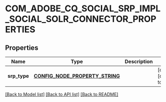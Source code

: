 # COM_ADOBE_CQ_SOCIAL_SRP_IMPL_SOCIAL_SOLR_CONNECTOR_PROPERTIES

## Properties
Name | Type | Description | Notes
------------ | ------------- | ------------- | -------------
**srp_type** | [**CONFIG_NODE_PROPERTY_STRING**](configNodePropertyString.md) |  | [optional] [default to null]

[[Back to Model list]](../README.md#documentation-for-models) [[Back to API list]](../README.md#documentation-for-api-endpoints) [[Back to README]](../README.md)


